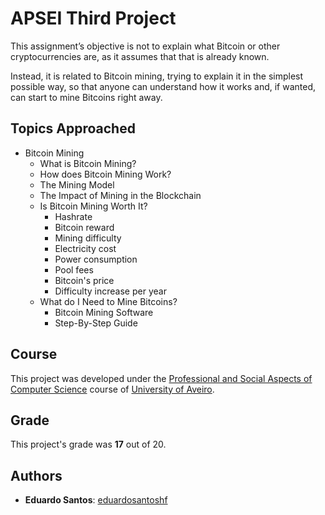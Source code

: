 # APSEI Third Project

This assignment’s objective is not to explain what Bitcoin or other cryptocurrencies are, as it assumes that that is already known.

Instead, it is related to Bitcoin mining, trying to explain it in the simplest possible way, so that anyone can understand how it works and, if wanted, can start to mine Bitcoins right away.

## Topics Approached

* Bitcoin Mining
    * What is Bitcoin Mining?
    * How does Bitcoin Mining Work?
    * The Mining Model
    * The Impact of Mining in the Blockchain
    * Is Bitcoin Mining Worth It?
        * Hashrate
        * Bitcoin reward
        * Mining difficulty
        * Electricity cost
        * Power consumption
        * Pool fees
        * Bitcoin's price
        * Difficulty increase per year
    * What do I Need to Mine Bitcoins?
        * Bitcoin Mining Software
        * Step-By-Step Guide

## Course
This project was developed under the [Professional and Social Aspects of Computer Science](https://www.ua.pt/en/uc/12271) course of [University of Aveiro](https://www.ua.pt/).

## Grade 
This project's grade was **17** out of 20.

## Authors
* **Eduardo Santos**: [eduardosantoshf](https://github.com/eduardosantoshf)
